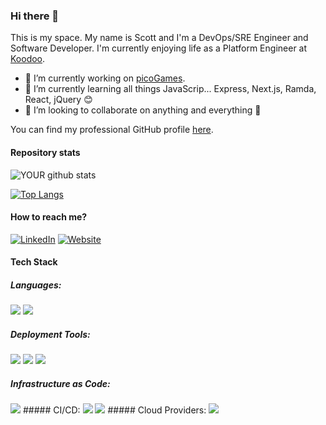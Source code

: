 ### Hi there 👋
This is my space. My name is Scott and I'm a DevOps/SRE Engineer and Software Developer. I'm currently enjoying life as a Platform Engineer at [Koodoo](https://koodoo.io/).

- 🔭 I’m currently working on [picoGames](https://github.com/adamsuk/picoGames).
- 🌱 I’m currently learning all things JavaScrip... Express, Next.js, Ramda, React, jQuery 😊
- 👯 I’m looking to collaborate on anything and everything 🤷

You can find my professional GitHub profile [here](https://github.com/sra405).

#### Repository stats
![YOUR github stats](https://github-readme-stats.vercel.app/api?username=adamsuk&count_private=true&show_icons=true)

[![Top Langs](https://github-readme-stats.vercel.app/api/top-langs/?username=adamsuk&layout=compact&count_private=true)](https://github.com/anuraghazra/github-readme-stats)

#### How to reach me?
[![LinkedIn](https://img.shields.io/badge/-LINKEDIN-0077B5?style=for-the-badge&logo=linkedin&logoColor=white)](https://www.linkedin.com/in/scott-adams-a3b070192)
[![Website](https://img.shields.io/badge/-WEBSITE-0077B5?style=for-the-badge&logo=jekyll&logoColor=white)](http://www.sradams.co.uk)

<!--
**adamsuk/adamsuk** is a ✨ _special_ ✨ repository because its `README.md` (this file) appears on your GitHub profile.

Here are some ideas to get you started:

- 🤔 I’m looking for help with ...
- 💬 Ask me about ...
- 📫 How to reach me: ...
- 😄 Pronouns: ...
- ⚡ Fun fact: ...

Ideas

Some interesting projects I've been working:
-->

#### Tech Stack
##### Languages:
<img src="https://img.shields.io/badge/python%20-%2314354C.svg?&style=for-the-badge&logo=python&logoColor=white"/>&nbsp;<img src="https://img.shields.io/badge/javascript%20-%2314354C.svg?&style=for-the-badge&logo=javascript&logoColor=white"/>
##### Deployment Tools:
<img src="https://img.shields.io/badge/kubernetes%20-%23326ce5.svg?&style=for-the-badge&logo=kubernetes&logoColor=white"/>&nbsp;<img src="https://img.shields.io/badge/docker%20-%230db7ed.svg?&style=for-the-badge&logo=docker&logoColor=white"/>&nbsp;<img src="https://img.shields.io/badge/helm%20-%2314354C.svg?&style=for-the-badge&logo=helm&logoColor=white"/>
##### Infrastructure as Code:
<img src="https://img.shields.io/badge/terraform%20-%2314354C.svg?&style=for-the-badge&logo=terraform&logoColor=white"/>
##### CI/CD:
<img src="https://img.shields.io/badge/circleci%20-%2314354C.svg?&style=for-the-badge&logo=circleci&logoColor=white"/>&nbsp;<img src="https://img.shields.io/badge/gitlab%20-%2314354C.svg?&style=for-the-badge&logo=gitlab&logoColor=white"/>
##### Cloud Providers:
<img src="https://img.shields.io/badge/Google%20Cloud%20-%234285F4.svg?&style=for-the-badge&logo=google-cloud&logoColor=white"/>
